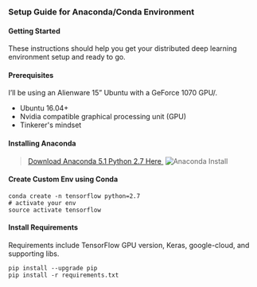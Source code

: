 ### Setup Guide for Anaconda/Conda Environment
#### Getting Started
These instructions should help you get your distributed deep learning environment setup and ready to go. 
#### Prerequisites
I’ll be using an Alienware 15” Ubuntu  with a GeForce 1070 GPU/.
- Ubuntu 16.04+
- Nvidia compatible graphical processing unit (GPU)
- Tinkerer's mindset
#### Installing Anaconda
> [Download Anaconda 5.1 Python 2.7 Here ][1]
![][image-1]
#### Create Custom Env using Conda
	conda create -n tensorflow python=2.7
	# activate your env
	source activate tensorflow
#### Install Requirements
Requirements include TensorFlow GPU version, Keras, google-cloud, and supporting libs.

	pip install --upgrade pip
	pip install -r requirements.txt

[1]:	https://www.anaconda.com/download/#macos "Anaconda Download"

[image-1]:	https://linuxhint.com/wp-content/uploads/2017/10/anaconda-1.png "Anaconda Install"
